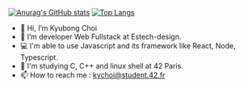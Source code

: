 [![Anurag's GitHub stats](https://github-readme-stats.vercel.app/api?username=jeanoza)](https://github.com/anuraghazra/github-readme-stats)
[![Top Langs](https://github-readme-stats.vercel.app/api/top-langs/?username=jeanoza&layout=compact)](https://github.com/anuraghazra/github-readme-stats)

- 👋 Hi, I’m Kyubong Choi
- 👀 I’m developer Web Fullstack at Estech-design.
- 💻 I'm able to use Javascript and its framework like React, Node, Typescript.
- 🌱 I'm studying C, C++ and linux shell at 42 Paris.
- 📫 How to reach me : kychoi@student.42.fr

<!---
jeanoza/jeanoza is a ✨ special ✨ repository because its `README.md` (this file) appears on your GitHub profile.
You can click the Preview link to take a look at your changes.
--->
